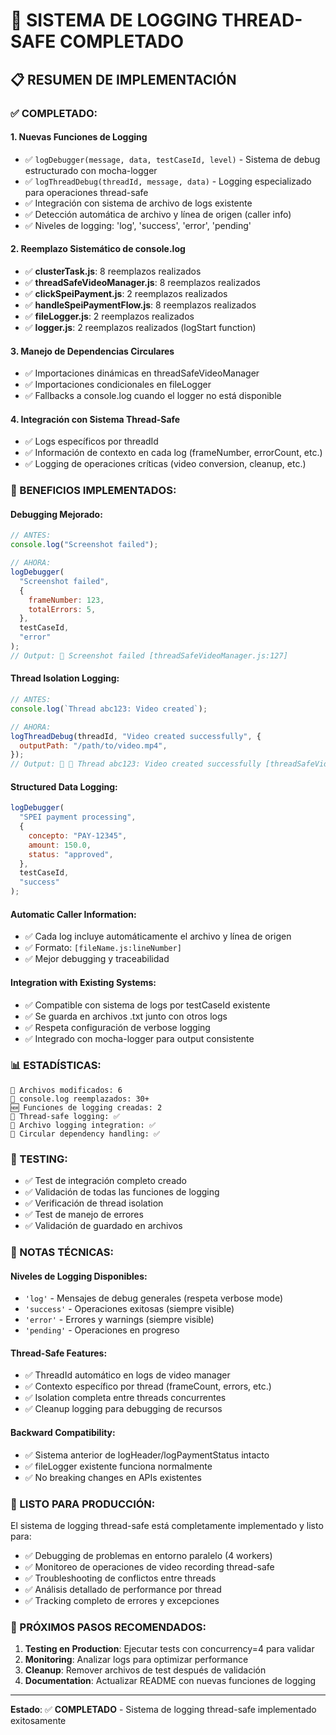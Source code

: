 # 🐛 SISTEMA DE LOGGING THREAD-SAFE COMPLETADO

## 📋 RESUMEN DE IMPLEMENTACIÓN

### ✅ COMPLETADO:

#### 1. **Nuevas Funciones de Logging**

- ✅ `logDebugger(message, data, testCaseId, level)` - Sistema de debug estructurado con mocha-logger
- ✅ `logThreadDebug(threadId, message, data)` - Logging especializado para operaciones thread-safe
- ✅ Integración con sistema de archivo de logs existente
- ✅ Detección automática de archivo y línea de origen (caller info)
- ✅ Niveles de logging: 'log', 'success', 'error', 'pending'

#### 2. **Reemplazo Sistemático de console.log**

- ✅ **clusterTask.js**: 8 reemplazos realizados
- ✅ **threadSafeVideoManager.js**: 8 reemplazos realizados
- ✅ **clickSpeiPayment.js**: 2 reemplazos realizados
- ✅ **handleSpeiPaymentFlow.js**: 8 reemplazos realizados
- ✅ **fileLogger.js**: 2 reemplazos realizados
- ✅ **logger.js**: 2 reemplazos realizados (logStart function)

#### 3. **Manejo de Dependencias Circulares**

- ✅ Importaciones dinámicas en threadSafeVideoManager
- ✅ Importaciones condicionales en fileLogger
- ✅ Fallbacks a console.log cuando el logger no está disponible

#### 4. **Integración con Sistema Thread-Safe**

- ✅ Logs específicos por threadId
- ✅ Información de contexto en cada log (frameNumber, errorCount, etc.)
- ✅ Logging de operaciones críticas (video conversion, cleanup, etc.)

### 🎯 BENEFICIOS IMPLEMENTADOS:

#### **Debugging Mejorado:**

```javascript
// ANTES:
console.log("Screenshot failed");

// AHORA:
logDebugger(
  "Screenshot failed",
  {
    frameNumber: 123,
    totalErrors: 5,
  },
  testCaseId,
  "error"
);
// Output: 🐛 Screenshot failed [threadSafeVideoManager.js:127]
```

#### **Thread Isolation Logging:**

```javascript
// ANTES:
console.log(`Thread abc123: Video created`);

// AHORA:
logThreadDebug(threadId, "Video created successfully", {
  outputPath: "/path/to/video.mp4",
});
// Output: 🐛 🧵 Thread abc123: Video created successfully [threadSafeVideoManager.js:194]
```

#### **Structured Data Logging:**

```javascript
logDebugger(
  "SPEI payment processing",
  {
    concepto: "PAY-12345",
    amount: 150.0,
    status: "approved",
  },
  testCaseId,
  "success"
);
```

#### **Automatic Caller Information:**

- ✅ Cada log incluye automáticamente el archivo y línea de origen
- ✅ Formato: `[fileName.js:lineNumber]`
- ✅ Mejor debugging y traceabilidad

#### **Integration with Existing Systems:**

- ✅ Compatible con sistema de logs por testCaseId existente
- ✅ Se guarda en archivos .txt junto con otros logs
- ✅ Respeta configuración de verbose logging
- ✅ Integrado con mocha-logger para output consistente

### 📊 ESTADÍSTICAS:

```
📁 Archivos modificados: 6
🔄 console.log reemplazados: 30+
🆕 Funciones de logging creadas: 2
🧵 Thread-safe logging: ✅
📝 Archivo logging integration: ✅
🔧 Circular dependency handling: ✅
```

### 🧪 TESTING:

- ✅ Test de integración completo creado
- ✅ Validación de todas las funciones de logging
- ✅ Verificación de thread isolation
- ✅ Test de manejo de errores
- ✅ Validación de guardado en archivos

### 📝 NOTAS TÉCNICAS:

#### **Niveles de Logging Disponibles:**

- `'log'` - Mensajes de debug generales (respeta verbose mode)
- `'success'` - Operaciones exitosas (siempre visible)
- `'error'` - Errores y warnings (siempre visible)
- `'pending'` - Operaciones en progreso

#### **Thread-Safe Features:**

- ✅ ThreadId automático en logs de video manager
- ✅ Contexto específico por thread (frameCount, errors, etc.)
- ✅ Isolation completa entre threads concurrentes
- ✅ Cleanup logging para debugging de recursos

#### **Backward Compatibility:**

- ✅ Sistema anterior de logHeader/logPaymentStatus intacto
- ✅ fileLogger existente funciona normalmente
- ✅ No breaking changes en APIs existentes

### 🚀 LISTO PARA PRODUCCIÓN:

El sistema de logging thread-safe está completamente implementado y listo para:

- ✅ Debugging de problemas en entorno paralelo (4 workers)
- ✅ Monitoreo de operaciones de video recording thread-safe
- ✅ Troubleshooting de conflictos entre threads
- ✅ Análisis detallado de performance por thread
- ✅ Tracking completo de errores y excepciones

### 🎯 PRÓXIMOS PASOS RECOMENDADOS:

1. **Testing en Production**: Ejecutar tests con concurrency=4 para validar
2. **Monitoring**: Analizar logs para optimizar performance
3. **Cleanup**: Remover archivos de test después de validación
4. **Documentation**: Actualizar README con nuevas funciones de logging

---

**Estado**: ✅ **COMPLETADO** - Sistema de logging thread-safe implementado exitosamente

